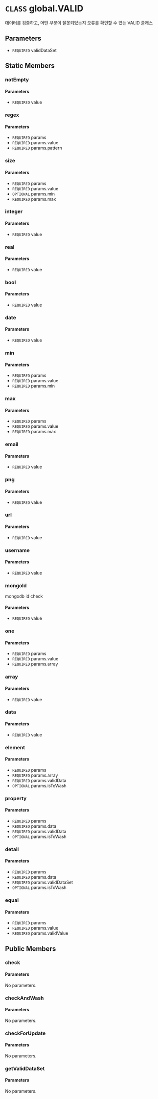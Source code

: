 # `CLASS` global.VALID
데이터를 검증하고, 어떤 부분이 잘못되었는지 오류를 확인할 수 있는 VALID 클래스

## Parameters
* `REQUIRED` validDataSet 

## Static Members

### notEmpty
#### Parameters
* `REQUIRED` value 

### regex
#### Parameters
* `REQUIRED` params 
* `REQUIRED` params.value 
* `REQUIRED` params.pattern 

### size
#### Parameters
* `REQUIRED` params 
* `REQUIRED` params.value 
* `OPTIONAL` params.min 
* `REQUIRED` params.max 

### integer
#### Parameters
* `REQUIRED` value 

### real
#### Parameters
* `REQUIRED` value 

### bool
#### Parameters
* `REQUIRED` value 

### date
#### Parameters
* `REQUIRED` value 

### min
#### Parameters
* `REQUIRED` params 
* `REQUIRED` params.value 
* `REQUIRED` params.min 

### max
#### Parameters
* `REQUIRED` params 
* `REQUIRED` params.value 
* `REQUIRED` params.max 

### email
#### Parameters
* `REQUIRED` value 

### png
#### Parameters
* `REQUIRED` value 

### url
#### Parameters
* `REQUIRED` value 

### username
#### Parameters
* `REQUIRED` value 

### mongoId
mongodb id check
#### Parameters
* `REQUIRED` value 

### one
#### Parameters
* `REQUIRED` params 
* `REQUIRED` params.value 
* `REQUIRED` params.array 

### array
#### Parameters
* `REQUIRED` value 

### data
#### Parameters
* `REQUIRED` value 

### element
#### Parameters
* `REQUIRED` params 
* `REQUIRED` params.array 
* `REQUIRED` params.validData 
* `OPTIONAL` params.isToWash 

### property
#### Parameters
* `REQUIRED` params 
* `REQUIRED` params.data 
* `REQUIRED` params.validData 
* `OPTIONAL` params.isToWash 

### detail
#### Parameters
* `REQUIRED` params 
* `REQUIRED` params.data 
* `REQUIRED` params.validDataSet 
* `OPTIONAL` params.isToWash 

### equal
#### Parameters
* `REQUIRED` params 
* `REQUIRED` params.value 
* `REQUIRED` params.validValue 

## Public Members

### check
#### Parameters
No parameters.

### checkAndWash
#### Parameters
No parameters.

### checkForUpdate
#### Parameters
No parameters.

### getValidDataSet
#### Parameters
No parameters.
